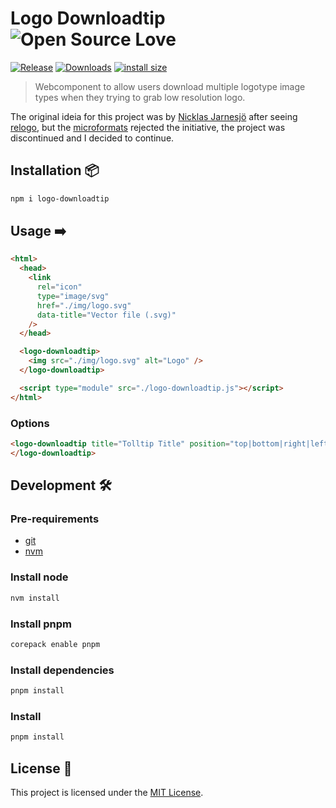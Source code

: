 # Logo Downloadtip ![Open Source Love](https://badges.frapsoft.com/os/v3/open-source.svg)

[![Release](https://img.shields.io/npm/v/logo-downloadtip.svg?style=flat-square&label=release)](https://github.com/tiagoporto/logo-downloadtip/releases)
[![Downloads](https://img.shields.io/npm/d18m/logo-downloadtip.svg?style=flat-square)](https://www.npmjs.com/package/logo-downloadtip)
[![install size](https://packagephobia.com/badge?p=logo-downloadtip)](https://packagephobia.com/result?p=logo-downloadtip)

<!-- [![Build Status](https://img.shields.io/travis/com/tiagoporto/logo-downloadtip/main.svg?label=tests&logo=travis&style=flat-square)](https://travis-ci.com/tiagoporto/logo-downloadtip)
[![Coverage Status](https://img.shields.io/coveralls/tiagoporto/logo-downloadtip.svg?style=flat-square)](https://coveralls.io/github/tiagoporto/logo-downloadtip)
[![Mutation testing cover](https://badge.stryker-mutator.io/github.com/tiagoporto/logo-downloadtip/main)](https://stryker-mutator.github.io) -->

> Webcomponent to allow users download multiple logotype image types when they trying to grab low resolution logo.

The original ideia for this project was by [Nicklas Jarnesjö](https://github.com/jarnesjo/jquery-logo-downloadtip) after seeing [relogo](http://relogo.org), but the [microformats](http://microformats.org/wiki/rel-logo) rejected the initiative, the project was discontinued and I decided to continue.

## Installation 📦

```bash
npm i logo-downloadtip
```

## Usage ➡️

```html
<html>
  <head>
    <link
      rel="icon"
      type="image/svg"
      href="./img/logo.svg"
      data-title="Vector file (.svg)"
    />
  </head>

  <logo-downloadtip>
    <img src="./img/logo.svg" alt="Logo" />
  </logo-downloadtip>

  <script type="module" src="./logo-downloadtip.js"></script>
</html>
```

### Options

```html
<logo-downloadtip title="Tolltip Title" position="top|bottom|right|left">
</logo-downloadtip>
```

## Development 🛠

### Pre-requirements

- [git](https://git-scm.com)
- [nvm](https://github.com/nvm-sh/nvm)

### Install node

```bash
nvm install
```

### Install pnpm

```bash
corepack enable pnpm
```

### Install dependencies

```bash
pnpm install
```

### Install

```bash
pnpm install
```

## License 📄

This project is licensed under the [MIT License](LICENSE).
